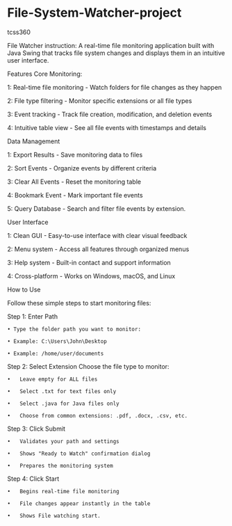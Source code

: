 # File-System-Watcher-project
tcss360

File Watcher instruction: 
A real-time file monitoring application built with Java Swing that tracks file system changes and displays them in an intuitive user interface.

Features
Core Monitoring: 

1: Real-time file monitoring - Watch folders for file changes as they happen

2: File type filtering - Monitor specific extensions or all file types

3: Event tracking - Track file creation, modification, and deletion events

4: Intuitive table view - See all file events with timestamps and details


Data Management

1: Export Results - Save monitoring data to files

2: Sort Events - Organize events by different criteria

3: Clear All Events - Reset the monitoring table

4: Bookmark Event - Mark important file events

5: Query Database - Search and filter file events by extension.


User Interface

1: Clean GUI - Easy-to-use interface with clear visual feedback

2: Menu system - Access all features through organized menus

3: Help system - Built-in contact and support information

4: Cross-platform - Works on Windows, macOS, and Linux


How to Use

Follow these simple steps to start monitoring files:

Step 1:  Enter Path

	• Type the folder path you want to monitor:

	• Example: C:\Users\John\Desktop

	• Example: /home/user/documents


Step 2: Select Extension
Choose the file type to monitor:

	•	Leave empty for ALL files
 
	•	Select .txt for text files only
 
	•	Select .java for Java files only
 
	•	Choose from common extensions: .pdf, .docx, .csv, etc.
 
 
Step 3:  Click Submit

	•	Validates your path and settings
 
	•	Shows "Ready to Watch" confirmation dialog
 
	•	Prepares the monitoring system
 
 
Step 4: Click Start

	•	Begins real-time file monitoring
 
	•	File changes appear instantly in the table
 
	•	Shows File watching start.
 
